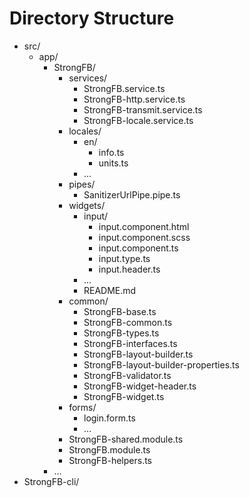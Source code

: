 # Directory Structure

- src/
    - app/
        - StrongFB/
            - services/
                - StrongFB.service.ts
                - StrongFB-http.service.ts
                - StrongFB-transmit.service.ts
                - StrongFB-locale.service.ts
            - locales/
                - en/
                    - info.ts
                    - units.ts
                - ...
            - pipes/
                - SanitizerUrlPipe.pipe.ts
            - widgets/
                - input/
                    - input.component.html
                    - input.component.scss
                    - input.component.ts
                    - input.type.ts
                    - input.header.ts
                - ...
                - README.md
            - common/
                - StrongFB-base.ts
                - StrongFB-common.ts
                - StrongFB-types.ts
                - StrongFB-interfaces.ts
                - StrongFB-layout-builder.ts
                - StrongFB-layout-builder-properties.ts
                - StrongFB-validator.ts
                - StrongFB-widget-header.ts
                - StrongFB-widget.ts
            - forms/
                - login.form.ts
                - ...
            - StrongFB-shared.module.ts
            - StrongFB.module.ts
            - StrongFB-helpers.ts
        - ...
- StrongFB-cli/

